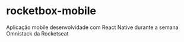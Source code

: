 # rocketbox-mobile
Aplicação mobile desenvolvidade com React Native durante a semana Omnistack da Rocketseat
